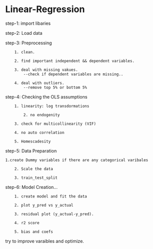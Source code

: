 # Linear-Regression
step-1: import libaries

step-2: Load data

step-3: Preprocessing

		1. clean.
    
		2. find important independent && dependent variables.
    
		3. deal with missing vakues.
			--check if dependent variables are missing..
      
		4. deal with outliers.
			--remove top 5% or bottom 5%

step-4: Checking the OLS assumptions

		1. linearity: log transdormations
    
            2. no endogenity
    
		3. check for multicollinearity (VIF)
    
		4. no auto correlation
    
		5. Homescadesity

step-5: Data Preparation

    1.create Dummy variables if there are any categorical varibales
    
		2. Scale the data
    
		3. train_test_split

step-6: Model Creation...

		1. create model and fit the data
    
		2. plot y_pred vs y_actual
    
		3. residual plot (y_actual-y_pred).
    
		4. r2 score
    
		5. bias and coefs
		
try to improve varaibles and optimize.
